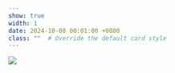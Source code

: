 ```yaml
---
show: true
width: 1
date: 2024-10-08 00:01:00 +0800
class: ""  # Override the default card style
---
```

<div>
<img src="{{ 'assets/images/badges/PKU_red.png' | relative_url }}" class="img-fluid rounded" >
</div>
